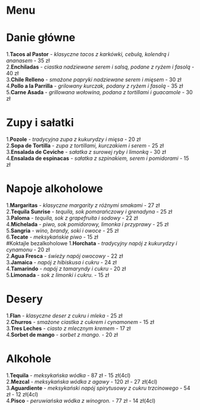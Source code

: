 # Menu
# Danie główne
1.**Tacos al Pastor** - *klasyczne tacos z karkówki, cebulą, kolendrą i ananasem* - 35 zł  
2.**Enchiladas** - *ciastka nadziewane serem i salsą, podane z ryżem i fasolą* - 40 zł  
3.**Chile Relleno** - *smażone papryki nadziewane serem i mięsem* - 30 zł  
4.**Pollo a la Parrilla** - *grilowany kurczak, podany z ryżem i fasolą* - 35 zł  
5.**Carne Asada** - *grillowana wołowina, podana z tortillami i guacamole* - 30 zł  
# Zupy i sałatki
1.**Pozole** - *tradycyjna zupa z kukurydzy i mięsa* - 20 zł  
2.**Sopa de Tortilla** - *zupa z tortillami, kurczakiem i serem* - 25 zł  
3.**Ensalada de Ceviche** - *sałatka z surowej ryby i limonką* - 30 zł  
4.**Ensalada de espinacas** - *sałatka z szpinakiem, serem i pomidorami* - 15 zł    
# Napoje alkoholowe
1.**Margaritas** - *klasyczne margarity z różnymi smakami* - 27 zł  
2.**Tequila Sunrise** - *tequila, sok pomarańczowy i grenadyna* - 25 zł  
3.**Paloma** - *tequila, sok z grapefruita i sodowy* - 22 zł  
4.**Michelada** - *piwo, sok pomidorowy, limonka i przyprawy* - 25 zł  
5.**Sangria** - *wino, brandy, soki i owoce* - 25 zł  
6.**Tecate** - *meksykańskie piwo* - 15 zł  
#Koktajle bezalkoholowe
1.**Horchata** - *tradycyjny napój z kukurydzy i cynamonu* - 20 zł  
2.**Agua Fresca** - *świeży napój owocowy* - 22 zł  
3.**Jamaica** - *napój z hibiskusa i cukru* - 24 zł  
4.**Tamarindo** - *napój z tamaryndy i cukru* - 20 zł  
5.**Limonada** - *sok z limonki i cukru.* - 15 zł  
# Desery
1.**Flan** - *klasyczne deser z cukru i mleka* - 25 zł  
2.**Churros** - *smażone ciastka z cukrem i cynamonem* - 15 zł  
3.**Tres Leches** - *ciasto z mlecznym kremem* - 17 zł  
4.**Sorbet de mango** - *sorbet z mango.* - 20 zł  
# Alkohole
1.**Tequila** - *meksykańska wódka* - 87 zł - 15 zł(4cl)  
2.**Mezcal** - *meksykańska wódka z agawy* - 120 zł - 27 zł(4cl)  
3.**Aguardiente** - *meksykański napój spirytusowy z cukru trzcinowego* - 54 zł - 12 zł(4cl)  
4.**Pisco** - *peruwiańska wódka z winogron.* - 77 zł - 14 zł(4cl)  
